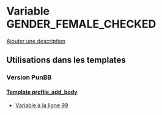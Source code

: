 # Variable GENDER_FEMALE_CHECKED
[Ajouter une description](https://fa-tvars.appspot.com/var/GENDER_FEMALE_CHECKED)

## Utilisations dans les templates

### Version PunBB

#### [Template profile_add_body](punbb/profile_add_body.md)
* [Variable &agrave; la ligne 99](../punbb/profile_add_body.tpl#L99)
